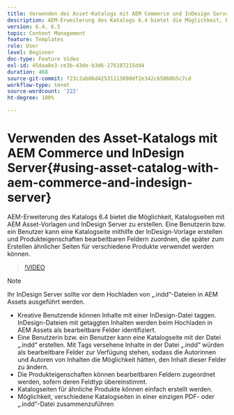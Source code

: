 ```yaml
---
title: Verwenden des Asset-Katalogs mit AEM Commerce und InDesign Server
description: AEM-Erweiterung des Katalogs 6.4 bietet die Möglichkeit, Katalogseiten mit AEM Asset-Vorlagen und InDesign Server zu erstellen.  Eine Benutzerin bzw. ein Benutzer kann eine Katalogseite mithilfe der InDesign-Vorlage erstellen und Produkteigenschaften bearbeitbaren Feldern zuordnen, die später zum Erstellen ähnlicher Seiten für verschiedene Produkte verwendet werden können.
version: 6.4, 6.5
topic: Content Management
feature: Templates
role: User
level: Beginner
doc-type: Feature Video
exl-id: 45daa8e3-ce3b-43de-b3d6-276107215dd4
duration: 468
source-git-commit: f23c2ab86d42531113690df2e342c65060b5c7cd
workflow-type: tm+mt
source-wordcount: '222'
ht-degree: 100%

---
```


# Verwenden des Asset-Katalogs mit AEM Commerce und InDesign Server{#using-asset-catalog-with-aem-commerce-and-indesign-server}

AEM-Erweiterung des Katalogs 6.4 bietet die Möglichkeit, Katalogseiten mit AEM Asset-Vorlagen und InDesign Server zu erstellen.  Eine Benutzerin bzw. ein Benutzer kann eine Katalogseite mithilfe der InDesign-Vorlage erstellen und Produkteigenschaften bearbeitbaren Feldern zuordnen, die später zum Erstellen ähnlicher Seiten für verschiedene Produkte verwendet werden können.

>[!VIDEO](https://video.tv.adobe.com/v/22540?quality=12&learn=on)

>[!NOTE]
>
>Ihr InDesign Server sollte vor dem Hochladen von „\.indd“-Dateien in AEM Assets ausgeführt werden.

* Kreative Benutzende können Inhalte mit einer InDesign-Datei taggen. InDesign-Dateien mit getaggten Inhalten werden beim Hochladen in AEM Assets als bearbeitbare Felder identifiziert.
* Eine Benutzerin bzw. ein Benutzer kann eine Katalogseite mit der Datei „\.indd“ erstellen. Mit Tags versehene Inhalte in der Datei „\.indd“ würden als bearbeitbare Felder zur Verfügung stehen, sodass die Autorinnen und Autoren von Inhalten die Möglichkeit hätten, den Inhalt dieser Felder zu ändern.
* Die Produkteigenschaften können bearbeitbaren Feldern zugeordnet werden, sofern deren Feldtyp übereinstimmt.
* Katalogseiten für ähnliche Produkte können einfach erstellt werden.
* Möglichkeit, verschiedene Katalogseiten in einer einzigen PDF- oder „\.indd“-Datei zusammenzuführen
